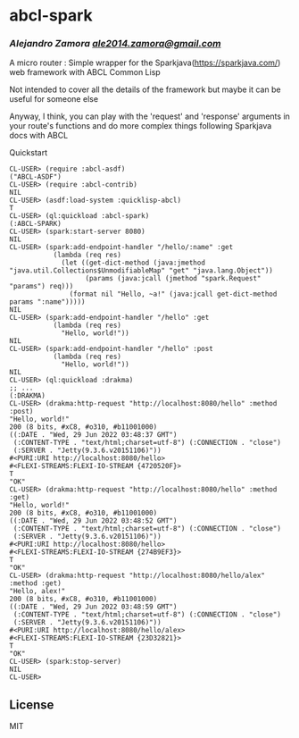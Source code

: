 # abcl-spark
### _Alejandro Zamora <ale2014.zamora@gmail.com>_

A micro router : Simple wrapper for the Sparkjava(https://sparkjava.com/) web framework with ABCL Common Lisp

Not intended to cover all the details of the framework but maybe it can be useful for someone else

Anyway, I think, you can play with the 'request' and 'response' arguments in your route's functions and do more complex things
following Sparkjava docs with ABCL

Quickstart

```
CL-USER> (require :abcl-asdf)
("ABCL-ASDF")
CL-USER> (require :abcl-contrib)
NIL
CL-USER> (asdf:load-system :quicklisp-abcl)
T
CL-USER> (ql:quickload :abcl-spark)
(:ABCL-SPARK)
CL-USER> (spark:start-server 8080)
NIL
CL-USER> (spark:add-endpoint-handler "/hello/:name" :get
           (lambda (req res)
             (let ((get-dict-method (java:jmethod "java.util.Collections$UnmodifiableMap" "get" "java.lang.Object"))
                   (params (java:jcall (jmethod "spark.Request" "params") req)))
               (format nil "Hello, ~a!" (java:jcall get-dict-method params ":name")))))
NIL
CL-USER> (spark:add-endpoint-handler "/hello" :get
           (lambda (req res)
             "Hello, world!"))
NIL
CL-USER> (spark:add-endpoint-handler "/hello" :post
           (lambda (req res)
             "Hello, world!"))
NIL
CL-USER> (ql:quickload :drakma)
;; ...
(:DRAKMA)
CL-USER> (drakma:http-request "http://localhost:8080/hello" :method :post)
"Hello, world!"
200 (8 bits, #xC8, #o310, #b11001000)
((:DATE . "Wed, 29 Jun 2022 03:48:37 GMT")
 (:CONTENT-TYPE . "text/html;charset=utf-8") (:CONNECTION . "close")
 (:SERVER . "Jetty(9.3.6.v20151106)"))
#<PURI:URI http://localhost:8080/hello>
#<FLEXI-STREAMS:FLEXI-IO-STREAM {4720520F}>
T
"OK"
CL-USER> (drakma:http-request "http://localhost:8080/hello" :method :get)
"Hello, world!"
200 (8 bits, #xC8, #o310, #b11001000)
((:DATE . "Wed, 29 Jun 2022 03:48:52 GMT")
 (:CONTENT-TYPE . "text/html;charset=utf-8") (:CONNECTION . "close")
 (:SERVER . "Jetty(9.3.6.v20151106)"))
#<PURI:URI http://localhost:8080/hello>
#<FLEXI-STREAMS:FLEXI-IO-STREAM {274B9EF3}>
T
"OK"
CL-USER> (drakma:http-request "http://localhost:8080/hello/alex" :method :get)
"Hello, alex!"
200 (8 bits, #xC8, #o310, #b11001000)
((:DATE . "Wed, 29 Jun 2022 03:48:59 GMT")
 (:CONTENT-TYPE . "text/html;charset=utf-8") (:CONNECTION . "close")
 (:SERVER . "Jetty(9.3.6.v20151106)"))
#<PURI:URI http://localhost:8080/hello/alex>
#<FLEXI-STREAMS:FLEXI-IO-STREAM {23D32821}>
T
"OK"
CL-USER> (spark:stop-server)
NIL
CL-USER>
```


## License

MIT
